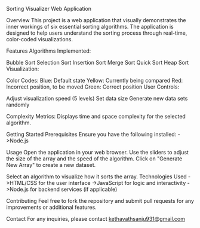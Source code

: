 Sorting Visualizer Web Application

Overview
This project is a web application that visually demonstrates the inner workings of six essential sorting algorithms. The application is designed to help users understand the sorting process through real-time, color-coded visualizations.

Features
Algorithms Implemented:

Bubble Sort
Selection Sort
Insertion Sort
Merge Sort
Quick Sort
Heap Sort
Visualization:

Color Codes:
Blue: Default state
Yellow: Currently being compared
Red: Incorrect position, to be moved
Green: Correct position
User Controls:

Adjust visualization speed (5 levels)
Set data size
Generate new data sets randomly

Complexity Metrics:
Displays time and space complexity for the selected algorithm.

Getting Started
Prerequisites
Ensure you have the following installed:
->Node.js

Usage
Open the application in your web browser.
Use the sliders to adjust the size of the array and the speed of the algorithm.
Click on "Generate New Array" to create a new dataset.

Select an algorithm to visualize how it sorts the array.
Technologies Used
->HTML/CSS for the user interface
->JavaScript for logic and interactivity
->Node.js for backend services (if applicable)

Contributing
Feel free to fork the repository and submit pull requests for any improvements or additional features.

Contact
For any inquiries, please contact kethavathsanju931@gmail.com 

